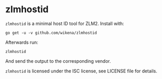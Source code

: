 zlmhostid
=========

`zlmhostid` is a minimal host ID tool for ZLM2. Install with:

    go get -u -v github.com/wikena/zlmhostid

Afterwards run:

    zlmhostid

And send the output to the corresponding vendor.

`zlmhostid` is licensed under the ISC license, see LICENSE file for details.
